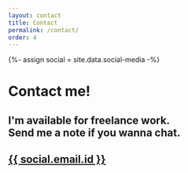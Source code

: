 ```yaml
---
layout: contact
title: Contact
permalink: /contact/
order: 4
---
```


{%- assign social = site.data.social-media -%}

<div class="container d-flex flex-column justify-content-center">
    <div class="row">
        <div class="col-12">
            <h1 class="fw-bold">Contact me!</h1>
            <h2 class="fw-bold pt-5">I'm available for freelance work.<br>Send me a note if you wanna chat.</h2>
            <a href="{{ social.email.href }}{{ social.email.id }}" class="font-light-color"><h2 class="fw-bold pt-5">{{ social.email.id }}</h2></a>
        </div>
    </div>
</div>